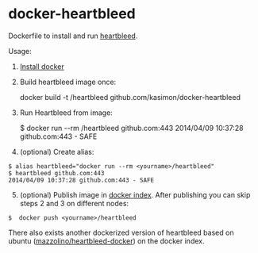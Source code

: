 docker-heartbleed
=================

Dockerfile to install and run [heartbleed][1].

Usage:

  1) [Install docker][2]

  2) Build heartbleed image once:

     docker build -t <yourname>/heartbleed github.com/kasimon/docker-heartbleed

  3) Run Heartbleed from image:

     $ docker run --rm <yourname>/heartbleed github.com:443
     2014/04/09 10:37:28 github.com:443 - SAFE

  4) (optional) Create alias:

    $ alias heartbleed="docker run --rm <yourname>/heartbleed"
    $ heartbleed github.com:443
    2014/04/09 10:37:28 github.com:443 - SAFE

  5) (optional) Publish image in [docker index][3]. After publishing you can skip steps 2 and 3 on different nodes:
  
    $  docker push <yourname>/heartbleed
    
There also exists another dockerized version of heartbleed based on ubuntu ([mazzolino/heartbleed-docker][4]) on the docker index.

  [1]: https://github.com/FiloSottile/Heartbleed
  [2]: https://www.docker.io/gettingstarted/#h_installation
  [3]: https://index.docker.io/
  [4]: https://index.docker.io/u/mazzolino/heartbleed-docker/

